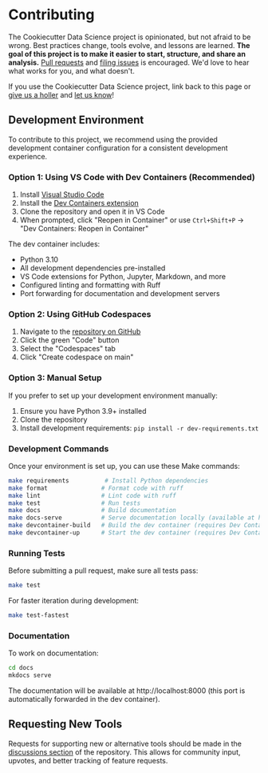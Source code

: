 # Contributing

The Cookiecutter Data Science project is opinionated, but not afraid to be wrong. Best practices change, tools evolve, and lessons are learned. **The goal of this project is to make it easier to start, structure, and share an analysis.** [Pull requests](https://github.com/drivendataorg/cookiecutter-data-science/pulls) and [filing issues](https://github.com/drivendataorg/cookiecutter-data-science/issues) is encouraged. We'd love to hear what works for you, and what doesn't.

If you use the Cookiecutter Data Science project, link back to this page or [give us a holler](https://twitter.com/drivendataorg) and [let us know](mailto:info@drivendata.org)!

## Development Environment

To contribute to this project, we recommend using the provided development container configuration for a consistent development experience.

### Option 1: Using VS Code with Dev Containers (Recommended)

1. Install [Visual Studio Code](https://code.visualstudio.com/)
2. Install the [Dev Containers extension](https://marketplace.visualstudio.com/items?itemName=ms-vscode-remote.remote-containers)
3. Clone the repository and open it in VS Code
4. When prompted, click "Reopen in Container" or use `Ctrl+Shift+P` → "Dev Containers: Reopen in Container"

The dev container includes:
- Python 3.10
- All development dependencies pre-installed
- VS Code extensions for Python, Jupyter, Markdown, and more
- Configured linting and formatting with Ruff
- Port forwarding for documentation and development servers

### Option 2: Using GitHub Codespaces

1. Navigate to the [repository on GitHub](https://github.com/andrewDoing/cookiecutter-data-science)
2. Click the green "Code" button
3. Select the "Codespaces" tab
4. Click "Create codespace on main"

### Option 3: Manual Setup

If you prefer to set up your development environment manually:

1. Ensure you have Python 3.9+ installed
2. Clone the repository
3. Install development requirements: `pip install -r dev-requirements.txt`

### Development Commands

Once your environment is set up, you can use these Make commands:

```bash
make requirements          # Install Python dependencies
make format               # Format code with ruff
make lint                 # Lint code with ruff
make test                 # Run tests
make docs                 # Build documentation
make docs-serve           # Serve documentation locally (available at http://localhost:8000)
make devcontainer-build   # Build the dev container (requires Dev Containers CLI)
make devcontainer-up      # Start the dev container (requires Dev Containers CLI)
```

### Running Tests

Before submitting a pull request, make sure all tests pass:

```bash
make test
```

For faster iteration during development:

```bash
make test-fastest
```

### Documentation

To work on documentation:

```bash
cd docs
mkdocs serve
```

The documentation will be available at http://localhost:8000 (this port is automatically forwarded in the dev container).

## Requesting New Tools

Requests for supporting new or alternative tools should be made in the [discussions section](https://github.com/drivendataorg/cookiecutter-data-science/discussions) of the repository. This allows for community input, upvotes, and better tracking of feature requests.

